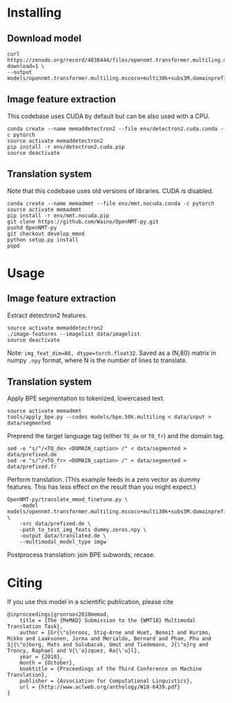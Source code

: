 Installing
==========

Download model
--------------

    curl https://zenodo.org/record/4038444/files/opennmt.transformer.multiling.mscoco%2Bmulti30k%2Bsubs3M.domainprefix.mmod.imgw.meanfeat.detectron.mask_surface.bpe50k_acc_80.57_ppl_2.43_e23.pt?download=1 \
    --output models/opennmt.transformer.multiling.mscoco+multi30k+subs3M.domainprefix.mmod.imgw.meanfeat.detectron.mask_surface.bpe50k_acc_80.57_ppl_2.43_e23.pt

Image feature extraction
------------------------

This codebase uses CUDA by default but can be also used with a CPU.

    conda create --name memaddetectron2 --file env/detectron2.cuda.conda -c pytorch
    source activate memaddetectron2
    pip install -r env/detectron2.cuda.pip
	source deactivate

Translation system
------------------

Note that this codebase uses old versions of libraries. CUDA is disabled.

    conda create --name memadmmt --file env/mmt.nocuda.conda -c pytorch
    source activate memadmmt
    pip install -r env/mmt.nocuda.pip
    git clone https://github.com/Waino/OpenNMT-py.git
    pushd OpenNMT-py
    git checkout develop_mmod
    python setup.py install
    popd

Usage
=====

Image feature extraction
------------------------

Extract detectron2 features.

    source activate memaddetectron2
	./image-features --imagelist data/imagelist
	source deactivate

Note: `img_feat_dim=80, dtype=torch.float32`.
Saved as a (N,80) matrix in numpy `.npy` format, where N is the number of lines to translate.

Translation system
------------------

Apply BPE segmentation to tokenized, lowercased text.

    source activate memadmmt
    tools/apply_bpe.py --codes models/bpe.50k.multiling < data/input > data/segmented

Preprend the target language tag (either `TO_de` or `TO_fr`) and the domain tag.

    sed -e "s/^/<TO_de> <DOMAIN_caption> /" < data/segmented > data/prefixed.de
    sed -e "s/^/<TO_fr> <DOMAIN_caption> /" < data/segmented > data/prefixed.fr

Perform translation.
(This example feeds in a zero vector as dummy features. This has less effect on the result than you might expect.)

    OpenNMT-py/translate_mmod_finetune.py \
        -model models/opennmt.transformer.multiling.mscoco+multi30k+subs3M.domainprefix.mmod.imgw.meanfeat.detectron.mask_surface.bpe50k_acc_80.57_ppl_2.43_e23.pt \
        -src data/prefixed.de \
        -path_to_test_img_feats dummy.zeros.npy \
        -output data/translated.de \
        --multimodal_model_type imgw

Postprocess translation: join BPE subwords, recase.

Citing
======

If you use this model in a scientific publication, please cite

    @inproceedings{gronroos2018memad,
        title = {The {MeMAD} Submission to the {WMT18} Multimodal Translation Task},
        author = {Gr{\"o}nroos, Stig-Arne and Huet, Benoit and Kurimo, Mikko and Laaksonen, Jorma and Merialdo, Bernard and Pham, Phu and Sj{\"o}berg, Mats and Sulubacak, Umut and Tiedemann, J{\"o}rg and Troncy, Raphael and V{\'a}zquez, Ra{\'u}l},
        year = {2018},
        month = {October},
        booktitle = {Proceedings of the Third Conference on Machine Translation},
        publisher = {Association for Computational Linguistics},
        url = {http://www.aclweb.org/anthology/W18-6439.pdf}
    }

